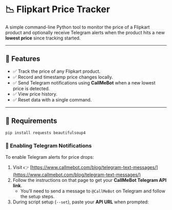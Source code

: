 # 📉 Flipkart Price Tracker

A simple command-line Python tool to monitor the price of a Flipkart product and optionally receive Telegram alerts when the product hits a new **lowest price** since tracking started.

---

## 🚀 Features

- ✅ Track the price of any Flipkart product.
- ✅ Record and timestamp price changes locally.
- ✅ Send Telegram notifications using **CallMeBot** when a new lowest price is detected.
- ✅ View price history.
- ✅ Reset data with a single command.

---

## 🧰 Requirements

```bash
pip install requests beautifulsoup4
```

### 🔔 Enabling Telegram Notifications

To enable Telegram alerts for price drops:

1. Visit 👉 [https://www.callmebot.com/blog/telegram-text-messages/](https://www.callmebot.com/blog/telegram-text-messages/)
2. Follow the instructions on that page to get your **CallMeBot Telegram API link**.
   - You’ll need to send a message to `@CallMeBot` on Telegram and follow the setup steps.
3. During script setup (`--set`), paste your **API URL** when prompted:
